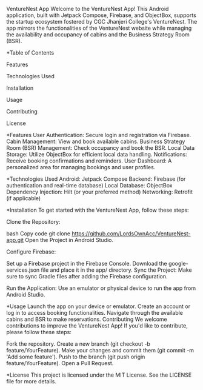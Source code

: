 VentureNest App
Welcome to the VentureNest App! This Android application, built with Jetpack Compose, Firebase, and ObjectBox, supports the startup ecosystem fostered by CGC Jhanjeri College's VentureNest. The app mirrors the functionalities of the VentureNest website while managing the availability and occupancy of cabins and the Business Strategy Room (BSR).

*Table of Contents

Features

Technologies Used

Installation

Usage

Contributing

License

*Features
User Authentication: Secure login and registration via Firebase.
Cabin Management: View and book available cabins.
Business Strategy Room (BSR) Management: Check occupancy and book the BSR.
Local Data Storage: Utilize ObjectBox for efficient local data handling.
Notifications: Receive booking confirmations and reminders.
User Dashboard: A personalized area for managing bookings and user profiles.

*Technologies Used
Android: Jetpack Compose
Backend: Firebase (for authentication and real-time database)
Local Database: ObjectBox
Dependency Injection: Hilt (or your preferred method)
Networking: Retrofit (if applicable)

*Installation
To get started with the VentureNest App, follow these steps:

Clone the Repository:

bash
Copy code
git clone https://github.com/LordsOwnAcc/VentureNest-app.git
Open the Project in Android Studio.

Configure Firebase:

Set up a Firebase project in the Firebase Console.
Download the google-services.json file and place it in the app/ directory.
Sync the Project: Make sure to sync Gradle files after adding the Firebase configuration.

Run the Application: Use an emulator or physical device to run the app from Android Studio.

*Usage
Launch the app on your device or emulator.
Create an account or log in to access booking functionalities.
Navigate through the available cabins and BSR to make reservations.
Contributing
We welcome contributions to improve the VentureNest App! If you'd like to contribute, please follow these steps:

Fork the repository.
Create a new branch (git checkout -b feature/YourFeature).
Make your changes and commit them (git commit -m 'Add some feature').
Push to the branch (git push origin feature/YourFeature).
Open a Pull Request.

*License
This project is licensed under the MIT License. See the LICENSE file for more details.
